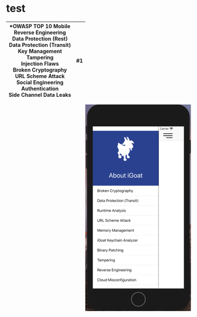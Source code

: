 # test


| *OWASP TOP 10 Mobile </br> Reverse Engineering </br> Data Protection (Rest) </br> Data Protection (Transit) </br> Key Management </br> Tampering </br> Injection Flaws </br> Broken Cryptography </br> URL Scheme Attack </br> Social Engineering </br> Authentication </br> Side Channel Data Leaks</br>  | #1  | 
| :-----: | :-: | 


<p align="right">
  <img src="https://raw.githubusercontent.com/swaroopsy/test/master/iGoat_2.png">
</p>

